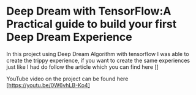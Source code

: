 # Deep Dream with TensorFlow:A Practical guide to build your first Deep Dream Experience

In this project using Deep Dream Algorithm with tensorflow I was able to create the trippy experience, if you want to create the same experiences just like I had do follow the article which you can find here [] 

YouTube video on the project can be found here [https://youtu.be/0W6vhLB-Ko4]
